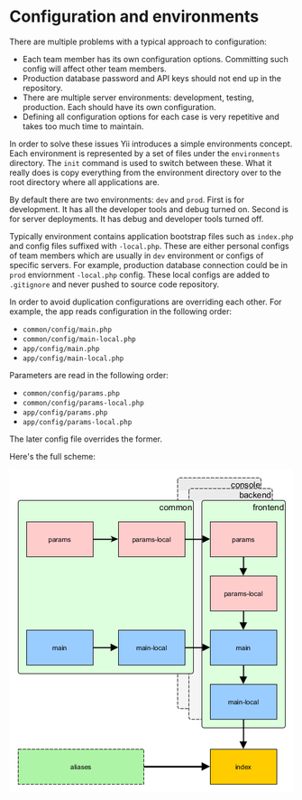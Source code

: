 Configuration and environments
==============================

There are multiple problems with a typical approach to configuration:

- Each team member has its own configuration options. Committing such config will affect other team members.
- Production database password and API keys should not end up in the repository.
- There are multiple server environments: development, testing, production. Each should have its own configuration.
- Defining all configuration options for each case is very repetitive and takes too much time to maintain.

In order to solve these issues Yii introduces a simple environments concept. Each environment is represented
by a set of files under the `environments` directory. The `init` command is used to switch between these. What it really does is
copy everything from the environment directory over to the root directory where all applications are.

By default there are two environments: `dev` and `prod`. First is for development. It has all the developer tools
and debug turned on. Second is for server deployments. It has debug and developer tools turned off. 

Typically environment contains application bootstrap files such as `index.php` and config files suffixed with
`-local.php`. These are either personal configs of team members which are usually in `dev` environment or configs of
specific servers. For example, production database connection could be in `prod` enviornment `-local.php` config.
These local configs are added to `.gitignore` and never pushed to source code repository.

In order to avoid duplication configurations are overriding each other. For example, the app reads configuration in the
following order:

- `common/config/main.php`
- `common/config/main-local.php`
- `app/config/main.php`
- `app/config/main-local.php`

Parameters are read in the following order:

- `common/config/params.php`
- `common/config/params-local.php`
- `app/config/params.php`
- `app/config/params-local.php`

The later config file overrides the former.

Here's the full scheme:

![Advanced application configs](images/advanced-app-configs.png)
